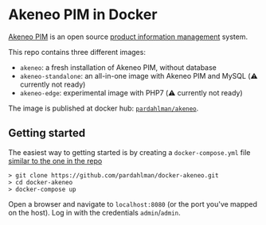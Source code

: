 # Akeneo PIM in Docker

[Akeneo PIM](http://akeneo.com/) is an open source [product information management](https://en.wikipedia.org/wiki/Product_information_management) system.

This repo contains three different images:

* `akeneo`: a fresh installation of Akeneo PIM, without database
* `akeneo-standalone`: an all-in-one image with Akeneo PIM and MySQL (:warning: currently not ready)
* `akeneo-edge`: experimental image with PHP7 (:warning: currently not ready)

The image is published at docker hub: [`pardahlman/akeneo`](https://hub.docker.com/r/pardahlman/akeneo/). 

## Getting started

The easiest way to getting started is by creating a `docker-compose.yml` file [similar to the one in the repo](https://github.com/pardahlman/docker-akeneo/blob/master/docker-compose.yml)

```
> git clone https://github.com/pardahlman/docker-akeneo.git
> cd docker-akeneo
> docker-compose up
```

Open a browser and navigate to `localhost:8080` (or the port you've mapped on the host). Log in with the credentials `admin`/`admin`.